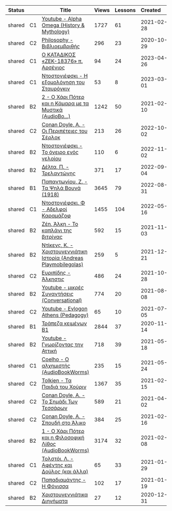 |Status| |Title|Views|Lessons|Created&nbsp;&nbsp;&nbsp;&nbsp;&nbsp;&nbsp;|Updated&nbsp;&nbsp;&nbsp;&nbsp;&nbsp;&nbsp;|
|------|-|-----|-----|-------|--------------|--------------|
|shared|C1|[Youtube - Alpha Omega (History & Mythology)](https://www.lingq.com/en/learn/el/web/library/course/800621)|1727|61|2021-02-28|2023-09-10
|shared|C2|[Philosophy - Βιβλιοεμβριθής](https://www.lingq.com/en/learn/el/web/library/course/720356)|296|23|2020-10-29|2023-07-25
|shared|C1|[Ο ΚΑΤΑΔΙΚΟΣ «ΖΕΚ-18376» π. Αρσένιος](https://www.lingq.com/en/learn/el/web/library/course/1289772)|94|24|2023-04-26|2023-06-28
|shared|C1|[Ντοστογιέφσκι - Η εξομολόγηση του Σταυρόγκιν](https://www.lingq.com/en/learn/el/web/library/course/1246776)|53|8|2023-03-01|2023-03-01
|shared|B2|[2 - Ο Χάρι Πότερ και η Κάμαρα με τα Μυστικά (AudioBo...)](https://www.lingq.com/en/learn/el/web/library/course/787552)|1242|50|2021-02-10|2022-12-26
|shared|C2|[Conan Doyle, A. - Οι Περιπέτειες του Σέρλοκ](https://www.lingq.com/en/learn/el/web/library/course/1154158)|213|26|2022-10-02|2022-12-20
|shared|B2|[Ντοστογιέφσκι - Το όνειρο ενός γελοίου](https://www.lingq.com/en/learn/el/web/library/course/1171095)|110|6|2022-11-02|2022-11-02
|shared|B2|[Δέλτα, Π. - Τρελαντώνης](https://www.lingq.com/en/learn/el/web/library/course/1137696)|371|17|2022-09-04|2022-09-04
|shared|B1|[Παπαντωνίου, Ζ. - Τα Ψηλά Βουνά (1918)](https://www.lingq.com/en/learn/el/web/library/course/1135307)|3645|79|2022-08-31|2022-09-01
|shared|C1|[Ντοστογιέφσκι, Φ - Αδελφοί Καραμάζοφ](https://www.lingq.com/en/learn/el/web/library/course/1076841)|1455|104|2022-05-16|2022-08-13
|shared|B2|[Ζέη, Άλκη - Το καπλάνι της βιτρίνας](https://www.lingq.com/en/learn/el/web/library/course/951287)|592|15|2021-11-03|2022-05-29
|shared|B2|[Ντίκενς, Κ. - Χριστουγεννιάτικη Ιστορία (Andreas Playmobilegolas)](https://www.lingq.com/en/learn/el/web/library/course/984327)|259|5|2021-12-21|2021-12-21
|shared|C2|[Ευριπίδης - Άλκηστις](https://www.lingq.com/en/learn/el/web/library/course/947257)|486|24|2021-10-28|2021-10-28
|shared|B2|[Youtube - μικρές Συναντήσεις (Conversational)](https://www.lingq.com/en/learn/el/web/library/course/896194)|774|20|2021-08-08|2021-08-31
|shared|C2|[Youtube -  Evlogon Athens (Pedagogy)](https://www.lingq.com/en/learn/el/web/library/course/881114)|65|10|2021-07-05|2021-07-24
|shared|B1|[Τράπεζα κειμένων B1](https://www.lingq.com/en/learn/el/web/library/course/730129)|2844|37|2020-11-14|2021-07-11
|shared|B2|[Youtube -  Γνωρίζοντας την Αττική](https://www.lingq.com/en/learn/el/web/library/course/848945)|718|39|2021-05-18|2021-06-29
|shared|C1|[Coelho - Ο αλχημιστής (AudioBookWorms)](https://www.lingq.com/en/learn/el/web/library/course/852627)|235|15|2021-05-24|2021-06-27
|shared|C2|[Tolkien - Τα Παιδιά του Χούριν](https://www.lingq.com/en/learn/el/web/library/course/791572)|1367|35|2021-02-15|2021-04-29
|shared|C2|[Conan Doyle, A. - Το Σημάδι Των Τεσσάρων](https://www.lingq.com/en/learn/el/web/library/course/822031)|589|21|2021-04-02|2021-04-21
|shared|C2|[Conan Doyle, A. - Σπουδή στο Άλικο](https://www.lingq.com/en/learn/el/web/library/course/791643)|384|25|2021-02-16|2021-03-19
|shared|B2|[1 - Ο Χάρι Πότερ και η Φιλοσοφική Λίθος (AudioBookWorms)](https://www.lingq.com/en/learn/el/web/library/course/786092)|3174|32|2021-02-08|2021-02-09
|shared|C1|[Τολστόι, Λ. - Αφέντης και Δούλος (και άλλα)](https://www.lingq.com/en/learn/el/web/library/course/778247)|65|33|2021-01-29|2021-02-07
|shared|C2|[Παπαδιαμάντης - Η Φόνισσα](https://www.lingq.com/en/learn/el/web/library/course/771774)|102|17|2021-01-19|2021-01-19
|shared|B2|[Χριστουγεννιάτικα Διηγήματα](https://www.lingq.com/en/learn/el/web/library/course/759872)|27|12|2020-12-31|2021-01-07
